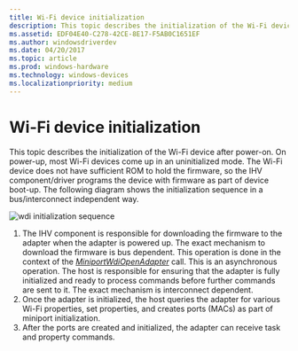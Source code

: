 ```yaml
---
title: Wi-Fi device initialization
description: This topic describes the initialization of the Wi-Fi device after power-on.
ms.assetid: EDF04E40-C278-42CE-8E17-F5AB0C1651EF
ms.author: windowsdriverdev
ms.date: 04/20/2017
ms.topic: article
ms.prod: windows-hardware
ms.technology: windows-devices
ms.localizationpriority: medium
---
```


# Wi-Fi device initialization


This topic describes the initialization of the Wi-Fi device after power-on. On power-up, most Wi-Fi devices come up in an uninitialized mode. The Wi-Fi device does not have sufficient ROM to hold the firmware, so the IHV component/driver programs the device with firmware as part of device boot-up. The following diagram shows the initialization sequence in a bus/interconnect independent way.

![wdi initialization sequence](images/wdi-initialization-sequence.png)

1.  The IHV component is responsible for downloading the firmware to the adapter when the adapter is powered up. The exact mechanism to download the firmware is bus dependent. This operation is done in the context of the [*MiniportWdiOpenAdapter*](https://msdn.microsoft.com/library/windows/hardware/mt297564) call. This is an asynchronous operation. The host is responsible for ensuring that the adapter is fully initialized and ready to process commands before further commands are sent to it. The exact mechanism is interconnect dependent.
2.  Once the adapter is initialized, the host queries the adapter for various Wi-Fi properties, set properties, and creates ports (MACs) as part of miniport initialization.
3.  After the ports are created and initialized, the adapter can receive task and property commands.

 

 





